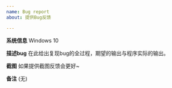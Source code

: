 ```yaml
---
name: Bug report
about: 提供Bug反馈

---
```


**系统信息**
Windows 10

**描述bug**
在此给出复现bug的全过程，期望的输出与程序实际的输出。

**截图**
如果提供截图反馈会更好~

**备注**
(无)
